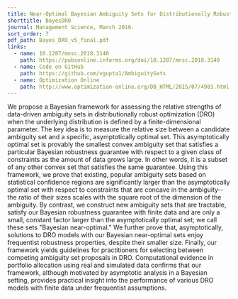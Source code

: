 ```yaml
---
title: Near-Optimal Bayesian Ambiguity Sets for Distributionally Robust Optimization
shorttitle: BayesDRO
journal: Management Science, March 2019.
sort_order: 7
pdf_path: Bayes_DRO_v5_final.pdf
links:
  - name: 10.1287/mnsc.2018.3140
    path: https://pubsonline.informs.org/doi/10.1287/mnsc.2018.3140
  - name: Code on GitHub
    path: https://github.com/vgupta1/AmbiguitySets
  - name: Optimization Online
    path: http://www.optimization-online.org/DB_HTML/2015/07/4983.html
---
```

We propose a Bayesian framework for assessing the relative strengths of data-driven ambiguity sets in distributionally robust optimization (DRO) when the underlying distribution is defined by a finite-dimensional parameter.  The key idea is to measure the relative size between a candidate ambiguity set and a specific, asymptotically optimal set.  This asymptotically optimal set is provably the smallest convex ambiguity set that satisfies a particular Bayesian robustness guarantee with respect to a given class of constraints as the amount of data grows large.  In other words, it is a subset of any other convex set that satisfies the same guarantee.  Using this framework, we prove that 
existing, popular ambiguity sets based on statistical confidence regions are significantly larger than the asymptotically optimal set with respect to constraints that are concave in the ambiguity-- the ratio of their sizes scales with the square root of the dimension of the ambiguity.  By contrast, we construct new ambiguity sets that are tractable, satisfy our Bayesian robustness guarantee with finite data and are only a small, constant factor larger than the asymptotically optimal set; we call these sets "Bayesian near-optimal."  We further prove that, asymptotically, solutions to DRO models with our Bayesian near-optimal sets enjoy frequentist robustness properties, despite their smaller size.  Finally, our framework yields guidelines for practitioners for selecting between competing ambiguity set proposals in DRO.  Computational evidence in portfolio allocation using real and simulated data confirms that our framework, although motivated by asymptotic analysis in a Bayesian setting, provides practical insight into the performance of various DRO models with finite data under frequentist assumptions.